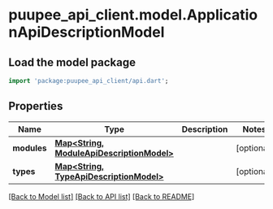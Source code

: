 # puupee_api_client.model.ApplicationApiDescriptionModel

## Load the model package
```dart
import 'package:puupee_api_client/api.dart';
```

## Properties
Name | Type | Description | Notes
------------ | ------------- | ------------- | -------------
**modules** | [**Map&lt;String, ModuleApiDescriptionModel&gt;**](ModuleApiDescriptionModel.md) |  | [optional] 
**types** | [**Map&lt;String, TypeApiDescriptionModel&gt;**](TypeApiDescriptionModel.md) |  | [optional] 

[[Back to Model list]](../README.md#documentation-for-models) [[Back to API list]](../README.md#documentation-for-api-endpoints) [[Back to README]](../README.md)


